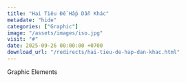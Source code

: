 ```yaml
---
title: "Hai Tiêu Đề Hấp Dẫn Khác"
metadate: "hide"
categories: ["Graphic"]
image: "/assets/images/iso.jpg"
visit: "#"
date: 2025-09-26 00:00:00 +0700
download_url: "/redirects/hai-tieu-de-hap-dan-khac.html"
---
```

Graphic Elements
